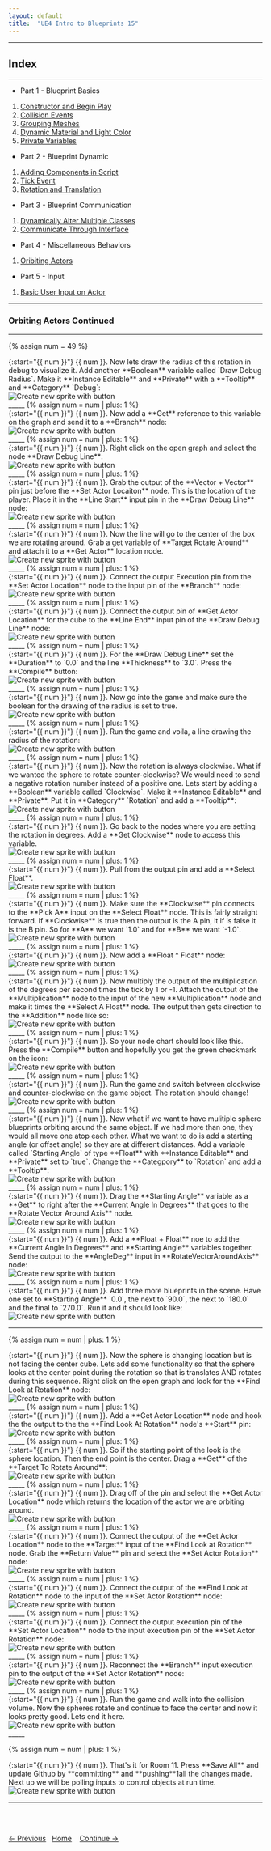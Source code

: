 ```yaml
---
layout: default
title:  "UE4 Intro to Blueprints 15"
---
```


_____ 

## Index
_____ 

* Part 1 - Blueprint Basics
1. [Constructor and Begin Play](Intro-To-Blueprints-1.html#constructor-and-begin-play)
2. [Collision Events](Intro-To-Blueprints-2.html#collision-events)
3. [Grouping Meshes](Intro-To-Blueprints-3.html#grouping-meshes)
4. [Dynamic Material and Light Color](Intro-To-Blueprints-4.html#dynamic-material-and-light-color)
5. [Private Variables](Intro-To-Blueprints-5.html#private-variables)

* Part 2 - Blueprint Dynamic
1. [Adding Components in Script](Intro-To-Blueprints-6.html#adding-components-in-script)
2. [Tick Event](Intro-To-Blueprints-7.html#tick-event)
3. [Rotation and Translation](Intro-To-Blueprints-8.html#rotation-and-translation)

* Part 3 - Blueprint Communication
1. [Dynamically Alter Multiple Classes](Intro-To-Blueprints-9.html#dynamically-alter-multiple-classes)
2. [Communicate Through Interface](Intro-To-Blueprints-10.html#communicate-through-interface)

* Part 4 - Miscellaneous Behaviors
1.  [Oribiting Actors](Intro-To-Blueprints-11.html#oribiting-actors)

* Part 5  - Input
1. [Basic User Input on Actor](Intro-To-Blueprints-12.html#intro-to-blueprints)

_____ 

### Orbiting Actors Continued

_____ 


{% assign num = 49 %}
<div class = "row">
<div class="col-12 col-lg-4 col align-self-center">
<div markdown = "1">
{:start="{{ num }}"}
{{ num }}. Now lets draw the radius of this rotation in debug to visualize it.  Add another **Boolean** variable called `Draw Debug Radius`. Make it **Instance Editable** and **Private** with a **Tooltip** and **Category** `Debug`:
</div>
</div>
<div class="col-12 col-lg-8">
<img src="images/AddDrawDebugRadiusRm15.jpg"  class= "img-fluid"  alt="Create new sprite with button">  
</div>
</div>
_____
{% assign num = num | plus: 1 %}
<div class = "row">
<div class="col-12 col-lg-4 col align-self-center">
<div markdown = "1">
{:start="{{ num }}"}
{{ num }}. Now add a **Get** reference to this variable on the graph and send it to a **Branch** node: 
</div>
</div>
<div class="col-12 col-lg-8">
<img src="images/DrawDebugRadiusBranchRb15.jpg"  class= "img-fluid"  alt="Create new sprite with button">  
</div>
</div>
_____
{% assign num = num | plus: 1 %}
<div class = "row">
<div class="col-12 col-lg-4 col align-self-center">
<div markdown = "1">
{:start="{{ num }}"}
{{ num }}. Right click on the open graph and select the node **Draw Debug Line**:
</div>
</div>
<div class="col-12 col-lg-8">
<img src="images/RightClickDrawDebugLineRm15.jpg"  class= "img-fluid"  alt="Create new sprite with button">  
</div>
</div>
_____
{% assign num = num | plus: 1 %}
<div class = "row">
<div class="col-12 col-lg-4 col align-self-center">
<div markdown = "1">
{:start="{{ num }}"}
{{ num }}. Grab the output of the **Vector + Vector** pin just before the **Set Actor Locaiton** node. This is the location of the player.  Place it in the **Line Start** input pin in the **Draw Debug Line** node:
</div>
</div>
<div class="col-12 col-lg-8">
<img src="images/GrabPlayerPosPinRm15.jpg"  class= "img-fluid"  alt="Create new sprite with button">  
</div>
</div>
_____
{% assign num = num | plus: 1 %}
<div class = "row">
<div class="col-12 col-lg-4 col align-self-center">
<div markdown = "1">
{:start="{{ num }}"}
{{ num }}. Now the line will go to the center of the box we are rotating around.  Grab a get variable of **Target Rotate Around** and attach it to a **Get Actor** location node.  
</div>
</div>
<div class="col-12 col-lg-8">
<img src="images/GetTargetLocadtionRm15.jpg"  class= "img-fluid"  alt="Create new sprite with button">  
</div>
</div>
_____
{% assign num = num | plus: 1 %}
<div class = "row">
<div class="col-12 col-lg-4 col align-self-center">
<div markdown = "1">
{:start="{{ num }}"}
{{ num }}. Connect the output Execution pin from the **Set Actor Location** node to the input pin of the **Branch** node:
</div>
</div>
<div class="col-12 col-lg-8">
<img src="images/ConnectSetActorLocPinRm15.jpg"  class= "img-fluid"  alt="Create new sprite with button">  
</div>
</div>
_____
{% assign num = num | plus: 1 %}
<div class = "row">
<div class="col-12 col-lg-4 col align-self-center">
<div markdown = "1">
{:start="{{ num }}"}
{{ num }}. Connect the output pin of **Get Actor Location** for the cube to the **Line End** input pin of the **Draw Debug Line** node:
</div>
</div>
<div class="col-12 col-lg-8">
<img src="images/ConnectToLineEndRm15.jpg"  class= "img-fluid"  alt="Create new sprite with button">  
</div>
</div>
_____
{% assign num = num | plus: 1 %}
<div class = "row">
<div class="col-12 col-lg-4 col align-self-center">
<div markdown = "1">
{:start="{{ num }}"}
{{ num }}. For the **Draw Debug Line** set the **Duration** to `0.0` and the line **Thickness** to `3.0`.  Press the **Compile** button:
</div>
</div>
<div class="col-12 col-lg-8">
<img src="images/SetDurationThicknessRm15.jpg"  class= "img-fluid"  alt="Create new sprite with button">  
</div>
</div>
_____
{% assign num = num | plus: 1 %}
<div class = "row">
<div class="col-12 col-lg-4 col align-self-center">
<div markdown = "1">
{:start="{{ num }}"}
{{ num }}. Now go into the game and make sure the boolean for the drawing of the radius is set to true.  
</div>
</div>
<div class="col-12 col-lg-8">
<img src="images/RadiusDrawingInGameRm15.jpg"  class= "img-fluid"  alt="Create new sprite with button">  
</div>
</div>
_____
{% assign num = num | plus: 1 %}
<div class = "row">
<div class="col-12 col-lg-4 col align-self-center">
<div markdown = "1">
{:start="{{ num }}"}
{{ num }}. Run the game and voila, a line drawing the radius of the rotation:
</div>
</div>
<div class="col-12 col-lg-8">
<img src="images/SingleRotateClockRadius.gif"  class= "img-fluid"  alt="Create new sprite with button">  
</div>
</div>
_____
{% assign num = num | plus: 1 %}
<div class = "row">
<div class="col-12 col-lg-4 col align-self-center">
<div markdown = "1">
{:start="{{ num }}"}
{{ num }}. Now the rotation is always clockwise.  What if we wanted the sphere to rotate counter-clockwise?  We would need to send a negative rotation number instead of a positive one.  Lets start by adding a **Boolean** variable called `Clockwise`.  Make it **Instance Editable** and **Private**.  Put it in **Category** `Rotation` and add a **Tooltip**:
</div>
</div>
<div class="col-12 col-lg-8">
<img src="images/ClockwiseVariableRm15.jpg"  class= "img-fluid"  alt="Create new sprite with button">  
</div>
</div>
_____
{% assign num = num | plus: 1 %}
<div class = "row">
<div class="col-12 col-lg-4 col align-self-center">
<div markdown = "1">
{:start="{{ num }}"}
{{ num }}. Go back to the nodes where you are setting the rotation in degrees.  Add a **Get Clockwise** node to access this variable.
</div>
</div>
<div class="col-12 col-lg-8">
<img src="images/GetClockwiseVarRm15.jpg"  class= "img-fluid"  alt="Create new sprite with button">  
</div>
</div>
_____
{% assign num = num | plus: 1 %}
<div class = "row">
<div class="col-12 col-lg-4 col align-self-center">
<div markdown = "1">
{:start="{{ num }}"}
{{ num }}. Pull from the output pin and add a **Select Float**.
</div>
</div>
<div class="col-12 col-lg-8">
<img src="images/SelectFloatNodeRm15.jpg"  class= "img-fluid"  alt="Create new sprite with button">  
</div>
</div>
_____
{% assign num = num | plus: 1 %}
<div class = "row">
<div class="col-12 col-lg-4 col align-self-center">
<div markdown = "1">
{:start="{{ num }}"}
{{ num }}. Make sure the **Clockwise** pin connects to the **Pick A** input on the **Select Float** node.  This is fairly straight forward.  If **Clockwise** is true then the output is the A pin, it if is false it is the B pin. So for **A** we want `1.0` and for **B** we want `-1.0`.
</div>
</div>
<div class="col-12 col-lg-8">
<img src="images/SelectFloatNegativeOneRm15.jpg"  class= "img-fluid"  alt="Create new sprite with button">  
</div>
</div>
_____
{% assign num = num | plus: 1 %}
<div class = "row">
<div class="col-12 col-lg-4 col align-self-center">
<div markdown = "1">
{:start="{{ num }}"}
{{ num }}. Now add a **Float * Float** node:
</div>
</div>
<div class="col-12 col-lg-8">
<img src="images/FloatTimesFloatRm15.jpg"  class= "img-fluid"  alt="Create new sprite with button">  
</div>
</div>
_____
{% assign num = num | plus: 1 %}
<div class = "row">
<div class="col-12 col-lg-4 col align-self-center">
<div markdown = "1">
{:start="{{ num }}"}
{{ num }}. Now multiply the output of the multiplication of the degrees per second times the tick by 1 or -1.  Attach the output of the **Multiplication** node to the input of the new **Multiplication** node and make it times the **Select A Float** node.  The output then gets direction to the **Addition** node like so:
</div>
</div>
<div class="col-12 col-lg-8">
<img src="images/ConnectPinsAsShownRm15.jpg"  class= "img-fluid"  alt="Create new sprite with button">  
</div>
</div>
_____
{% assign num = num | plus: 1 %}
<div class = "row">
<div class="col-12 col-lg-4 col align-self-center">
<div markdown = "1">
{:start="{{ num }}"}
{{ num }}. So your node chart should look like this.  Press the **Compile** button and hopefully you get the green checkmark on the icon:
</div>
</div>
<div class="col-12 col-lg-8">
<img src="images/NodeChartNewRm15.jpg"  class= "img-fluid"  alt="Create new sprite with button">  
</div>
</div>
_____
{% assign num = num | plus: 1 %}
<div class = "row">
<div class="col-12 col-lg-4 col align-self-center">
<div markdown = "1">
{:start="{{ num }}"}
{{ num }}. Run the game and switch between clockwise and counter-clockwise on the game object.  The rotation should change!
</div>
</div>
<div class="col-12 col-lg-8">
<img src="images/SingleRotateClockAndCountRadius.gif"  class= "img-fluid"  alt="Create new sprite with button">  
</div>
</div>
_____
{% assign num = num | plus: 1 %}
<div class = "row">
<div class="col-12 col-lg-4 col align-self-center">
<div markdown = "1">
{:start="{{ num }}"}
{{ num }}. Now what if we want to have mulitiple sphere blueprints orbiting around the same object.  If we had more than one, they would all move one atop each other.  What we want to do is add a starting angle (or offset angle) so they are at different distances. Add a variable called `Starting Angle` of type **Float** with **Instance Editable** and **Private** set to `true`.  Change the **Categpory** to `Rotation` and add a **Tooltip**:  
</div>
</div>
<div class="col-12 col-lg-8">
<img src="images/AddStartingAngleRm15.jpg"  class= "img-fluid"  alt="Create new sprite with button">  
</div>
</div>
_____
{% assign num = num | plus: 1 %}
<div class = "row">
<div class="col-12 col-lg-4 col align-self-center">
<div markdown = "1">
{:start="{{ num }}"}
{{ num }}. Drag the **Starting Angle** variable as a **Get** to right after the **Current Angle In Degrees** that goes to the **Rotate Vector Around Axis** node.
</div>
</div>
<div class="col-12 col-lg-8">
<img src="images/DragStartingAngleRm15.jpg"  class= "img-fluid"  alt="Create new sprite with button">  
</div>
</div>
_____
{% assign num = num | plus: 1 %}
<div class = "row">
<div class="col-12 col-lg-4 col align-self-center">
<div markdown = "1">
{:start="{{ num }}"}
{{ num }}. Add a **Float + Float** noe to add the **Current Angle In Degrees** and **Starting Angle** variables together.  Send the output to the **AngleDeg** input in **RotateVectorAroundAxis** node:
</div>
</div>
<div class="col-12 col-lg-8">
<img src="images/StartingAnglePlusAngleRm15.jpg"  class= "img-fluid"  alt="Create new sprite with button">  
</div>
</div>
_____
{% assign num = num | plus: 1 %}
<div class = "row">
<div class="col-12 col-lg-4 col align-self-center">
<div markdown = "1">
{:start="{{ num }}"}
{{ num }}. Add three more blueprints in the scene.  Have one set to **Starting Angle** `0.0`, the next to `90.0`, the next to `180.0` and the final to `270.0`.  Run it and it should look like:
</div>
</div>
<div class="col-12 col-lg-8">
<img src="images/Rotate4SpheresNoRotate.gif"  class= "img-fluid"  alt="Create new sprite with button">  
</div>
</div>

_____
{% assign num = num | plus: 1 %}
<div class = "row">
<div class="col-12 col-lg-4 col align-self-center">
<div markdown = "1">
{:start="{{ num }}"}
{{ num }}.  Now the sphere is changing location but is not facing the center cube.  Lets add some functionality so that the sphere looks at the center point during the rotation so that is translates AND rotates during this sequence. Right click on the open graph and look for the **Find Look at Rotation** node:
</div>
</div>
<div class="col-12 col-lg-8">
<img src="images/AddLookAtRotationNodeRm15.jpg"  class= "img-fluid"  alt="Create new sprite with button">  
</div>
</div>
_____
{% assign num = num | plus: 1 %}
<div class = "row">
<div class="col-12 col-lg-4 col align-self-center">
<div markdown = "1">
{:start="{{ num }}"}
{{ num }}. Add a **Get Actor Location** node and hook the  the output to the  the **Find Look At Rotation** node's **Start** pin:
</div>
</div>
<div class="col-12 col-lg-8">
<img src="images/HookUpStartRotationRm15.jpg"  class= "img-fluid"  alt="Create new sprite with button">  
</div>
</div>
_____
{% assign num = num | plus: 1 %}
<div class = "row">
<div class="col-12 col-lg-4 col align-self-center">
<div markdown = "1">
{:start="{{ num }}"}
{{ num }}. So if the starting point of the look is the sphere location.  Then the end point is the center.  Drag a **Get** of the **Target To Rotate Around**:
</div>
</div>
<div class="col-12 col-lg-8">
<img src="images/GetTargetToRotateAround.jpg"  class= "img-fluid"  alt="Create new sprite with button">  
</div>
</div>
_____
{% assign num = num | plus: 1 %}
<div class = "row">
<div class="col-12 col-lg-4 col align-self-center">
<div markdown = "1">
{:start="{{ num }}"}
{{ num }}. Drag off of the pin and select the **Get Actor Location** node which returns the location of the actor we are orbiting around.
</div>
</div>
<div class="col-12 col-lg-8">
<img src="images/GetActorLocadtionRm15.jpg"  class= "img-fluid"  alt="Create new sprite with button">  
</div>
</div>
_____
{% assign num = num | plus: 1 %}
<div class = "row">
<div class="col-12 col-lg-4 col align-self-center">
<div markdown = "1">
{:start="{{ num }}"}
{{ num }}. Connect the output of the **Get Actor Location** node to the **Target** input of the **Find Look at Rotation** node.  Grab the **Return Value** pin and select the **Set Actor Rotation** node:
</div>
</div>
<div class="col-12 col-lg-8">
<img src="images/LookAtRotationHookRm15.jpg"  class= "img-fluid"  alt="Create new sprite with button">  
</div>
</div>
_____
{% assign num = num | plus: 1 %}
<div class = "row">
<div class="col-12 col-lg-4 col align-self-center">
<div markdown = "1">
{:start="{{ num }}"}
{{ num }}. Connect the output of the **Find Look at Rotation** node to the input of the **Set Actor Rotation** node:
</div>
</div>
<div class="col-12 col-lg-8">
<img src="images/ConnectPins3Rm15.jpg"  class= "img-fluid"  alt="Create new sprite with button">  
</div>
</div>
_____
{% assign num = num | plus: 1 %}
<div class = "row">
<div class="col-12 col-lg-4 col align-self-center">
<div markdown = "1">
{:start="{{ num }}"}
{{ num }}. Connect the output execution pin of the **Set Actor Location** node to the input execution pin of the **Set Actor Rotation** node:
</div>
</div>
<div class="col-12 col-lg-8">
<img src="images/SetActorLocationToRotationPinsRm15.jpg"  class= "img-fluid"  alt="Create new sprite with button">  
</div>
</div>
_____
{% assign num = num | plus: 1 %}
<div class = "row">
<div class="col-12 col-lg-4 col align-self-center">
<div markdown = "1">
{:start="{{ num }}"}
{{ num }}. Reconnect the **Branch** input execution pin to the output of the **Set Actor Rotation** node:
</div>
</div>
<div class="col-12 col-lg-8">
<img src="images/ReconnectDrawDebugLineRm15.jpg"  class= "img-fluid"  alt="Create new sprite with button">  
</div>
</div>
_____
{% assign num = num | plus: 1 %}
<div class = "row">
<div class="col-12 col-lg-4 col align-self-center">
<div markdown = "1">
{:start="{{ num }}"}
{{ num }}. Run the game and walk into the collision volume.  Now the spheres rotate and continue to face the center and now it looks pretty good.  Lets end it here.
</div>
</div>
<div class="col-12 col-lg-8">
<img src="images/Rotate4SpheresRotate.gif"  class= "img-fluid"  alt="Create new sprite with button">  
</div>
</div>
_____

{% assign num = num | plus: 1 %}
<div class = "row">
<div class="col-12 col-lg-4 col align-self-center">
<div markdown = "1">
{:start="{{ num }}"}
{{ num }}. That's it for Room 11. Press **Save All** and update Github by **committing** and **pushing**1all the changes made.  Next up we will be polling inputs to control objects at run time.
</div>
</div>
<div class="col-12 col-lg-8">
<img src="images/GithubRm15.jpg"  class= "img-fluid"  alt="Create new sprite with button">  
</div>
</div>

_____  

<br><br>

[<- Previous](Intro-To-Blueprints-11B.html)&nbsp;&nbsp;&nbsp;[Home](../index.html)&nbsp;&nbsp;&nbsp; [Continue ->](Intro-To-Blueprints-12.html)
<br />  
<br />  
<br />  



